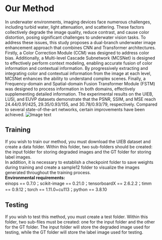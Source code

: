 # Our Method
In underwater environments, imaging devices face numerous challenges, including turbid water, light attenuation, and scattering. These factors collectively degrade the image quality, reduce contrast, and cause color distortion, posing significant challenges to underwater vision tasks. To address these issues, this study proposes a dual-branch underwater image enhancement approach that combines CNN and Transformer architectures. Firstly, a Color Correction Module (CCM) was designed to address color bias. Additionally, a Multi-level Cascade Subnetwork (MCSNet) is designed to effectively perform context modeling, enabling accurate fusion of color information and contextual information. By progressively extracting and integrating color and contextual information from the image at each level, MCSNet enhances the ability to understand complex scenes. Finally, a Frequency-domain and Spatial-domain Fusion Transformer Module (FSTM) was designed to process information in both domains, effectively supplementing detailed information. The experimental results on the UIEB, LUSI, and EUVP datasets demonstrate that the PSNR, SSIM, and MSE reach 24.44/0.91/425, 29.35/0.93/155, and 30.78/0.93/79, respectively. Compared to several state-of-the-art networks, certain improvements have been achieved. 
![Image text](https://github.com/ShanZheNaTi/my_model/blob/main/underwater.png)
## __Training__  
If you wish to train our method, you must download the UIEB dataset and create a data folder. Within this folder, two sub-folders should be created: the input folder for storing degraded images and the GT folder for storing label images.  
In addition, it is necessary to establish a checkpoint folder to save weights during training and create a sample12 folder to visualize the images generated throughout the training process.  
__Environmental requirements:__  
einops == 0.7.0；scikit-image == 0.21.0；tensorboardX == 2.6.2.2；timm == 0.9.12；torch == 1.11.0+cu113；python == 3.8.10  
## __Testing__ 
If you wish to test this method, you must create a test folder. Within this folder, two sub-files must be created: one for the input folder and the other for the GT folder. The input folder will store the degraded image used for testing, while the GT folder will store the label image used for testing.
